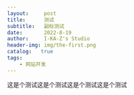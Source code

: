 ```yaml
---
layout:     post
title:      测试
subtitle:   副标测试
date:       2022-8-19
author:     I-KA-Z's Studio
header-img: img/the-first.png
catalog:   true
tags:
    - 网站开发
---
```


这是个测试这是个测试这是个测试这是个测试
